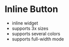 # Inline Button

- inline widget
- supports 3x sizes
- supports several colors
- supports full-width mode